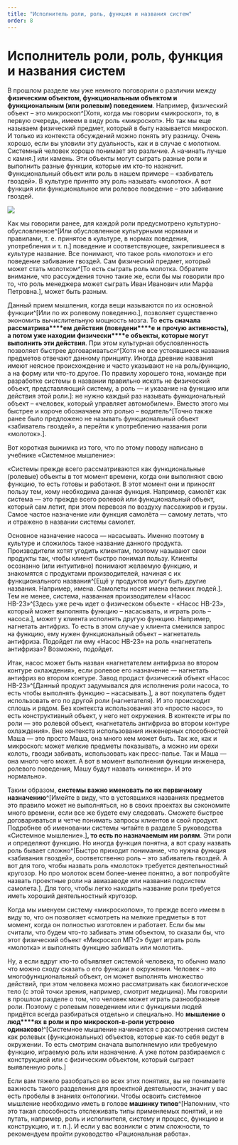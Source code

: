 ```yaml
---
title: "Исполнитель роли, роль, функция и названия систем"
order: 8
---
```


# Исполнитель роли, роль, функция и названия систем

В прошлом разделе мы уже немного поговорили о различии между **физическим объектом, функциональным объектом и функциональным (или ролевым) поведением**. Например, физический объект – это микроскоп^[Хотя, когда мы говорим «микроскоп», то, в первую очередь, имеем в виду роль «микроскоп». Но так мы еще называем физический предмет, который в быту называется микроскоп. И только из контекста обсуждений можно понять эту разницу. Очень хорошо, если вы уловили эту дуальность, как и в случае с молотком. Системный человек хорошо понимает это различие. А начинать лучше с камня.] или камень. Эти объекты могут сыграть разные роли и выполнить разные функции, которые им кто-то назначит. Функциональный объект или роль в нашем примере – «забиватель гвоздей». В культуре принято эту роль называть «молоток». А вот функция или функциональное или ролевое поведение – это забивание гвоздей.

![](/text/systems-thinking-intro-2022/2025-06-09T1050/2750/13.png)

Как мы говорили ранее, для каждой роли предусмотрено культурно-обусловленное^[Или обусловленное культурными нормами и правилами, т. е. принятое в культуре, в нормах поведения, употребления и т. п.] поведение и соответствующее, закрепившееся в культуре название. Все понимают, что такое роль «молоток» и его поведение забивание гвоздей. Сам физический предмет, который может стать молотком^[То есть сыграть роль молотка. Обратите внимание, что рассуждения точно такие же, если бы мы говорили про то, что роль менеджера может сыграть Иван Иванович или Марфа Петровна.], может быть разным.

Данный прием мышления, когда вещи называются по их основной функции^[Или по их ролевому поведению.], позволяет существенно экономить вычислительную мощность мозга. То **есть сначала рассматрива****ем** **действия (поведени****е** **и** **прочую** **активность), а потом уже находим физически****е** **объекты, которые могут выполнить эти действия**. При этом культурная обусловленность позволяет быстрее договариваться^[Хотя не все устоявшиеся названия предметов отвечают данному принципу. Иногда древние названия имеют неясное происхождение и часто указывают не на роль/функцию, а на форму или что-то другое. По правилу хорошего тона, команде при разработке системы в названии правильно искать не физический объект, представляющий систему, а роль — и указание на функцию или действия этой роли.]: не нужно каждый раз называть функциональный объект – «человек, который управляет автомобилем». Вместо этого мы быстрее и короче обозначаем это ролью – водитель^[Точно также ранее было предложено не называть функциональный объект «забиватель гвоздей», а перейти к употреблению названия роли «молоток».].

Вот короткая выжимка из того, что по этому поводу написано в учебнике «Системное мышление»:

«Системы прежде всего рассматриваются как функциональные (ролевые) объекты в тот момент времени, когда они выполняют свою функцию, то есть готовы и работают. В этот момент они и приносят пользу тем, кому необходима данная функция. Например, самолёт как система — это прежде всего ролевой или функциональный объект, который сам летит, при этом перевозя по воздуху пассажиров и грузы. Самое частое назначение или функция самолёта — самому летать, что и отражено в названии системы самолет.

Основное назначение насоса — насасывать. Именно поэтому в культуре и сложилось такое название данного продукта. Производители хотят угодить клиентам, поэтому называют свои продукты так, чтобы клиент быстро понимал пользу. Клиенты осознанно (или интуитивно) понимают желаемую функцию, и знакомятся с продуктами производителей, начиная с их функционального названия^[Ещё у продуктов могут быть другие названия. Например, имена. Самолеты носят имена великих людей.]. Тем не менее, система, названная производителем «Насос НВ-23»^[Здесь уже речь идет о физическом объекте - «Насос НВ-23», который может выполнять функцию – насасывать, и играть роль – насоса.], может у клиента исполнять другую функцию. Например, нагнетать антифриз. То есть в этом случае у клиента сменился запрос на функцию, ему нужен функциональный объект – нагнетатель антифриза. Подойдет ли ему «Насос НВ-23» на роль «нагнетатель антифриза»? Возможно, подойдет.

Итак, насос может быть назван «нагнетателем антифриза во втором контуре охлаждения», если ролевое его назначение — нагнетать антифриз во втором контуре. Завод продаст физический объект «Насос НВ-23»^[Данный продукт задумывался для исполнения роли насоса, то есть чтобы выполнять функцию – насасывать.], а вот покупатель будет использовать его по другой роли (нагнетателя). И это происходит сплошь и рядом. Без контекста использования это «просто насос», то есть конструктивный объект, у него нет окружения. В контексте игры по роли — это ролевой объект, «нагнетатель антифриза во втором контуре охлаждения». Вне контекста использования инженерных способностей Маша — это просто Маша, она много кем может быть. Так же, как и микроскоп: может мелкие предметы показывать, а можно им орехи колоть, гвозди забивать, использовать как пресс-папье. Так и Маша — она много чего может. А вот в момент выполнения функции инженера, ролевого поведения, Машу будут назвать «инженер». И это нормально».

Таким образом, **системы важно именовать по их первичному назначению**^[Имейте в виду, что в устоявшихся названиях предметов это правило может не выполняться, но в своих проектах вы сэкономите много времени, если все же будете ему следовать. Сможете быстрее договариваться и четче понимать запросы клиентов и свой продукт. Подробнее об именовании системы читайте в разделе 5 руководства «Системное мышление».]**, то есть по назначаемым им ролям**. Эти роли и определяют функцию. Но иногда функция понятна, а вот сразу назвать роль бывает сложно^[Быстро приходит понимание, что нужна функция «забивания гвоздей», соответственно роль – это забиватель гвоздей. А вот для того, чтобы назвать роль «молоток» требуется деятельностный кругозор. Но про молоток всем более-менее понятно, а вот попробуйте назвать проектные роли на авиазаводе или названия подсистем самолета.]. Для того, чтобы легко находить название роли требуется иметь хороший деятельностный кругозор.

Когда мы именуем систему «микроскопом», то прежде всего имеем в виду то, что он позволяет «смотреть на мелкие предметы» в тот момент, когда он полностью изготовлен и работает. Если бы мы считали, что будем что-то забивать этим объектом, то сказали бы, что этот физический объект «Микроскоп МП-2» будет играть роль «молотка» и выполнять функцию забивать или молотить.

Ну, а если вдруг кто-то объявляет системой человека, то обычно мало что можно сходу сказать о его функции в окружении. Человек – это многофункциональный объект, он может выполнять множество действий, при этом человека можно рассматривать как биологическое тело (с этой точки зрения, например, смотрит медицина). Мы говорили в прошлом разделе о том, что человек может играть разнообразные роли. Поэтому с ролевым поведением или с функциями людей придётся всегда разбираться отдельно и специально. Но **мышление** **о** **люд****ях** **в роли и про микроскоп-в-роли устроено одинаково**!^[Системное мышление начинается с рассмотрения систем как ролевых (функциональных) объектов, которые как-то себя ведут в окружении. То есть смотрим сначала выполняемую или требуемую функцию, играемую роль или назначение. А уже потом разбираемся с конструкцией или с физическим объектом, который сыграет выявленную роль.]

Если вам тяжело разобраться во всех этих понятиях, вы не понимаете важность такого разделения для проектной деятельности, значит у вас есть пробелы в знаниях онтологики. Чтобы освоить системное мышление необходимо иметь в голове **машинку типов**^[Напомним, что это такая способность отслеживать типы применяемых понятий, и не путать, например, роль и исполнителя, систему и процесс, функцию и конструкцию, и т. п.]. И если у вас возникли с этим сложности, то рекомендуем пройти руководство «Рациональная работа».